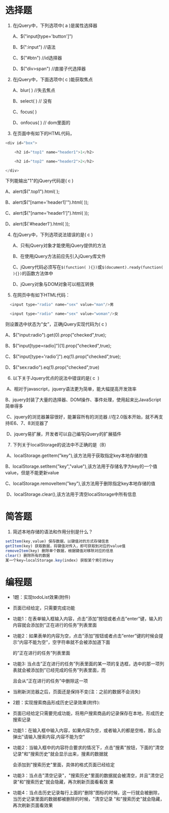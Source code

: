 # 选择题

1. 在jQuery中，下列选项中(  a )是属性选择器

   A、$("input[type='button']")

   B、$(":input")  //语法

   C、$("#btn")   //id选择器

   D、$("div>span") //直接子代选择器


2.    在jQuery中，下面选项中( c  )能获取焦点 

       A、blur( )  //失去焦点

       B、select( )  // 没有

       C、focus( )  

       D、onfocus( )   //  dom里面的

3.    在页面中有如下的HTML代码，

```js
<div id="box">

    <h2 id="top1" name="header1">1</h2>

    <h2 id="top2" name="header2">2</h2>

</div>
```
下列能输出"1"的jQuery代码是(  c )

  A、alert($(".top1").html( );

  B、alert($("[name='header1]'").html( ));

  C、alert($("[name='header1']").html( ));

  D、alert($('#header1').html( ));

4. 在jQuery中，下列选项说法错误的是( c )

   A、只有jQuery对象才能使用jQuery提供的方法


   B、在使用jQuery方法前应先引入jQuery库文件


   C、jQuery代码必须写在`$(function( ){})`或`$(document).ready(function( ){})`的函数方法体中


   D、jQuery对象与DOM对象可以相互转换

5. 在网页中有如下HTML代码：

```js
  <input type="radio" name="sex" value="man"/>男

  <input type="radio" name="sex" value="woman"/>女
```

则设置选中状态为“女”，正确jQuery实现代码为( c   )


   A、$("input:radio").get(0).prop("checked",true);


   B、$("input[type=radio]")[1].prop("checked",true);


   C、$("input[type='radio']").eq(1).prop("checked",true);


   D、$("sex:radio").eq(1).prop("checked",true)

6. 以下关于Jquery优点的说法中错误的是( c  ) 

​       A、相对于javascript，jquery语法更为简单，能大幅提高开发效率

​       B、jquery封装了大量的选择器、DOM操作、事件处理，使用起来比JavaScript简单得多

​       C、jquery的浏览器兼容很好，能兼容所有的浏览器  //在2.0版本开始，就不再支持IE6、7、8浏览器了

​       D、jquery易扩展，开发者可以自己编写jQuery的扩展插件

7. 下列关于localStorage的说法中不正确的是（B）

​       A、localStorage.getItem("key"),该方法用于获取指定key本地存储的值

​      B、localStorage.setItem("key","value"),该方法用于存储名字为key的一个值value，但是不能更新value

​      C、localStorage.removeItem("key"),该方法用于删除指定key本地存储的值

​       D、localStorage.clear(),该方法用于清空localStorage中所有信息



# 简答题

1. 简述本地存储的语法和作用分别是什么？

```js
setItem(key,value) 保存数据，以键值对的方式存储信息
getItem(key) 获取数据，将键值对传入，即可获取到对应的value值
removeItem(key) 删除单个数据，根据键值对移除对应的信息
clear() 删除所有的数据
某一个key=localStorage.key(index) 获取某个索引的key
```



# 编程题

- 1题：实现todoList效果(附件)

- 页面已经给定，只需要完成功能

- 功能1：在表单输入框输入内容，点击”添加”按钮或者点击”enter”键，输入的内容就会添加到”正在进行的任务”列表里面

- 功能2：如果表单的内容为空，点击”添加”按钮或者点击”enter”键的时候会提示”内容不能为空”，空字符串就不会被添加道下面

  的”正在进行的任务”列表里面

- 功能3: 当点击”正在进行的任务”列表里面的某一项的复选框，选中的那一项列表就会被添加到”已经完成的任务”列表里面，而

  且会从“正在进行的任务”中删除这一项

- 当刷新浏览器之后，页面还是保持不变(注：之前的数据不会消失)




- 2题：实现搜索商品形成历史记录效果(附件):

- 页面已经给定只需要完成功能，将用户搜索商品的记录保存在本地，形成历史搜索记录

- 功能1：在输入框中输入内容，如果内容为空，或者输入的都是空格，那么会弹出"请输入搜索内容,内容不能为空"

- 功能2：当输入框中的内容符合要求的情况下，点击"搜素"按钮，下面的"清空记录"和"搜索历史"就会显示出来，搜素的数据就

  会添加到"搜索历史"里面，具体的格式页面已经给定

- 功能3：当点击"清空记录"，"搜索历史"里面的数据就会被清空，并且"清空记录"和"搜索历史"就会隐藏，再次刷新页面看看效
  果

- 功能4：当点击历史记录每行上面的"删除"图标的时候，这一行就会被删除，当历史记录里面的数据都被删除的时候，"清空记录
  "和"搜索历史"就会隐藏，再次刷新页面看效果